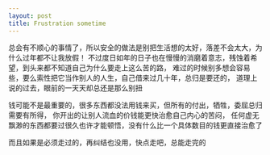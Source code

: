 ```yaml
---
layout: post
title: Frustration sometime
---
```


总会有不顺心的事情了，所以安全的做法是别把生活想的太好，落差不会太大，为什么过年都不让我放假！
不过度日如年的日子也在慢慢的消磨着意志，残蚀着希望，到头来都不知道自己为什么要走上这么苦的路，
难过的时候别多想会容易些，要么索性把它当作别人的人生，自己借来过几十年，总归是要还的，
道理上说的过去，眼前的一天天却总还是那么别扭

钱可能不是最重要的，很多东西都没法用钱来买，但所有的付出，牺牲，委屈总归需要有所得，
你开出的让别人流血的价钱能更快治愈自己内心的苦闷，
任何虚无飘渺的东西都要过很久也许才能顿悟，没有什么比一个具体数目的钱更直接治愈了

而且如果是必须走过的，再纠结也没用，快点走吧，总能走完的
